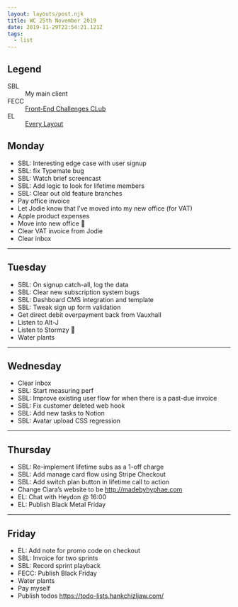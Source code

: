 ```yaml
---
layout: layouts/post.njk
title: WC 25th November 2019
date: 2019-11-29T22:54:21.121Z
tags:
  - list
---
```

## Legend
<dl>
<dt>SBL</dt>
<dd>My main client</dd>
<dt>FECC</dt>
<dd>
<a href="https://front-end-challenges.club/">Front-End Challenges CLub</a>
</dd>
<dt>EL</dt>
<dd><a href="https://every-layout.dev/">Every Layout</a></dd>
</dl>

## Monday

- SBL: Interesting edge case with user signup 
- SBL: fix Typemate bug 
- SBL: Watch brief screencast
- SBL: Add logic to look for lifetime members 
- SBL: Clear out old feature branches
- Pay office invoice
- Let Jodie know that I’ve moved into my new office (for VAT)
- Apple product expenses
- Move into new office 🚀
- Clear VAT invoice from Jodie
- Clear inbox

***

## Tuesday 

- SBL: On signup catch-all, log the data
- SBL: Clear new subscription system bugs
- SBL: Dashboard CMS integration and template
- SBL: Tweak sign up form validation
- Get direct debit overpayment back from Vauxhall
- Listen to Alt-J
- Listen to Stormzy 🌹
- Water plants

***

## Wednesday 

- Clear inbox 
- SBL: Start measuring perf
- SBL: Improve existing user flow for when there is a past-due invoice
- SBL: Fix customer deleted web hook
- SBL: Add new tasks to Notion
- SBL: Avatar upload CSS regression

***

## Thursday 

- SBL: Re-implement lifetime subs as a 1-off charge
- SBL: Add manage card flow using Stripe Checkout
- SBL: Add switch plan button in lifetime call to action
- Change Ciara’s website to be <http://madebyhyphae.com>
- EL: Chat with Heydon @ 16:00
- EL: Publish Black Metal Friday

***

## Friday

- EL: Add note for promo code on checkout
- SBL: Invoice for two sprints
- SBL: Record sprint playback
- FECC: Publish Black Friday
- Water plants 
- Pay myself
- Publish todos <https://todo-lists.hankchizljaw.com/>
